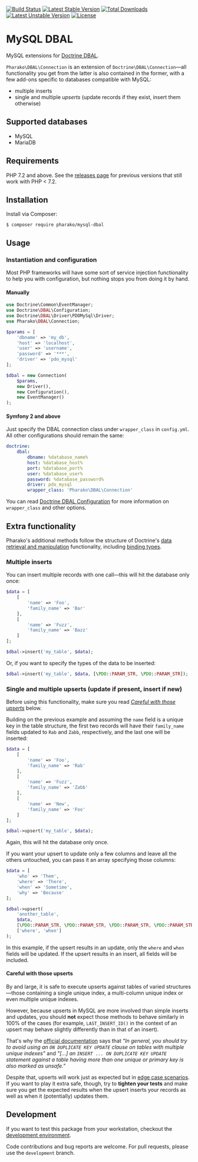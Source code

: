 [![Build Status](https://travis-ci.org/pharako/mysql-dbal.svg?branch=master)](https://travis-ci.org/pharako/mysql-dbal) [![Latest Stable Version](https://poser.pugx.org/pharako/mysql-dbal/v/stable)](https://packagist.org/packages/pharako/mysql-dbal) [![Total Downloads](https://poser.pugx.org/pharako/mysql-dbal/downloads)](https://packagist.org/packages/pharako/mysql-dbal) [![Latest Unstable Version](https://poser.pugx.org/pharako/mysql-dbal/v/unstable)](https://packagist.org/packages/pharako/mysql-dbal) [![License](https://poser.pugx.org/pharako/mysql-dbal/license)](https://packagist.org/packages/pharako/mysql-dbal)

# MySQL DBAL

MySQL extensions for [Doctrine DBAL](https://github.com/doctrine/dbal).

`Pharako\DBAL\Connection` is an extension of `Doctrine\DBAL\Connection`—all functionality you get from the latter is also contained in the former, with a few add-ons specific to databases compatible with MySQL:

* multiple inserts
* single and multiple _upserts_ (update records if they exist, insert them otherwise)

## Supported databases

* MySQL
* MariaDB

## Requirements

PHP 7.2 and above. See the [releases page](https://github.com/pharako/mysql-dbal/releases) for previous versions that still work with PHP < 7.2.

## Installation

Install via Composer:

```SHELL
$ composer require pharako/mysql-dbal
```

## Usage

### Instantiation and configuration

Most PHP frameworks will have some sort of service injection functionality to help you with configuration, but nothing stops you from doing it by hand.

#### Manually

```PHP
use Doctrine\Common\EventManager;
use Doctrine\DBAL\Configuration;
use Doctrine\DBAL\Driver\PDOMySql\Driver;
use Pharako\DBAL\Connection;

$params = [
    'dbname' => 'my_db',
    'host' => 'localhost',
    'user' => 'username',
    'password' => '***',
    'driver' => 'pdo_mysql'
];

$dbal = new Connection(
    $params,
    new Driver(),
    new Configuration(),
    new EventManager()
);
```

#### Symfony 2 and above

Just specify the DBAL connection class under `wrapper_class` in `config.yml`. All other configurations should remain the same:

```YAML
doctrine:
    dbal:
        dbname: %database_name%
        host: %database_host%
        port: %database_port%
        user: %database_user%
        password: %database_password%
        driver: pdo_mysql
        wrapper_class: 'Pharako\DBAL\Connection'
```

You can read [Doctrine DBAL Configuration](http://symfony.com/doc/current/reference/configuration/doctrine.html#doctrine-dbal-configuration) for more information on `wrapper_class` and other options.

## Extra functionality

Pharako's additional methods follow the structure of Doctrine's [data retrieval and manipulation](http://docs.doctrine-project.org/projects/doctrine-dbal/en/latest/reference/data-retrieval-and-manipulation.html) functionality, including [binding types](http://docs.doctrine-project.org/projects/doctrine-dbal/en/latest/reference/data-retrieval-and-manipulation.html#binding-types).

### Multiple inserts

You can insert multiple records with one call—this will hit the database only once:

```PHP
$data = [
    [
        'name' => 'Foo',
        'family_name' => 'Bar'
    ],
    [
        'name' => 'Fuzz',
        'family_name' => 'Bazz'
    ]
];

$dbal->insert('my_table', $data);
```

Or, if you want to specify the types of the data to be inserted:

```PHP
$dbal->insert('my_table', $data, [\PDO::PARAM_STR, \PDO::PARAM_STR]);
```

### Single and multiple upserts (update if present, insert if new)

Before using this functionality, make sure you read [_Careful with those upserts_](#careful-with-those-upserts) below.

Building on the previous example and assuming the `name` field is a unique key in the table structure, the first two records will have their `family_name` fields updated to `Rab` and `Zabb`, respectively, and the last one will be inserted:

```PHP
$data = [
    [
        'name' => 'Foo',
        'family_name' => 'Rab'
    ],
    [
        'name' => 'Fuzz',
        'family_name' => 'Zabb'
    ],
    [
        'name' => 'New',
        'family_name' => 'Foo'
    ]
];

$dbal->upsert('my_table', $data);
```

Again, this will hit the database only once.

If you want your upsert to update only a few columns and leave all the others untouched, you can pass it an array specifying those columns:

```PHP
$data = [
    'who' => 'Them',
    'where' => 'There',
    'when' => 'Sometime',
    'why' => 'Because'
];

$dbal->upsert(
    'another_table',
    $data,
    [\PDO::PARAM_STR, \PDO::PARAM_STR, \PDO::PARAM_STR, \PDO::PARAM_STR],
    ['where', 'when']
);
```

In this example, if the upsert results in an update, only the `where` and `when` fields will be updated. If the upsert results in an insert, all fields will be included.

#### Careful with those upserts

By and large, it is safe to execute upserts against tables of varied structures—those containing a single unique index, a multi-column unique index or even multiple unique indexes.

However, because upserts in MySQL are more involved than simple inserts and updates, you should **not** expect those methods to behave similarly in 100% of the cases (for example, `LAST_INSERT_ID()` in the context of an upsert may behave slightly differently than in that of an insert).

That's why the [official documentation](https://dev.mysql.com/doc/refman/5.7/en/insert-on-duplicate.html) says that _"In general, you should try to avoid using an `ON DUPLICATE KEY UPDATE` clause on tables with multiple unique indexes"_ and _"[...] an `INSERT ... ON DUPLICATE KEY UPDATE` statement against a table having more than one unique or primary key is also marked as unsafe."_

Despite that, upserts will work just as expected but in [edge case scenarios](http://bugs.mysql.com/bug.php?id=58637). If you want to play it extra safe, though, try to **tighten your tests** and make sure you get the expected results when the upsert inserts your records as well as when it (potentially) updates them.

## Development

If you want to test this package from your workstation, checkout the [development environment](https://github.com/pharako/mysql-dbal-dev).

Code contributions and bug reports are welcome. For pull requests, please use the `development` branch.
